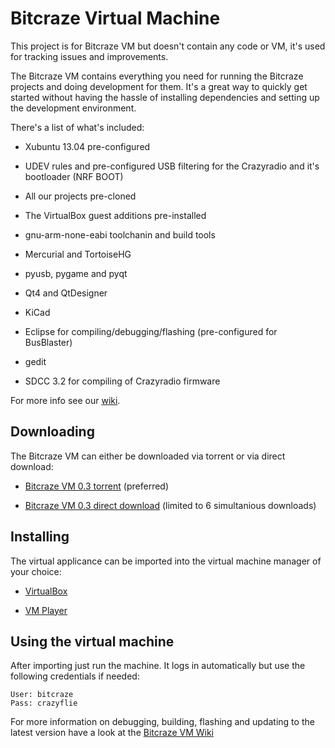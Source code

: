 # Bitcraze Virtual Machine

This project is for Bitcraze VM but doesn't contain any code or VM, it's used for tracking issues and improvements.

The Bitcraze VM contains everything you need for running the Bitcraze projects and doing development for them. It's a great way to quickly get started without having the hassle of installing dependencies and setting up the development environment.

There's a list of what's included:

* Xubuntu 13.04 pre-configured

* UDEV rules and pre-configured USB filtering for the Crazyradio and it's bootloader (NRF BOOT)

* All our projects pre-cloned

* The VirtualBox guest additions pre-installed

* gnu-arm-none-eabi toolchanin and build tools

* Mercurial and TortoiseHG

* pyusb, pygame and pyqt

* Qt4 and QtDesigner

* KiCad

* Eclipse for compiling/debugging/flashing (pre-configured for BusBlaster)

* gedit

* SDCC 3.2 for compiling of Crazyradio firmware

For more info see our [wiki](http://wiki.bitcraze.se/projects:virtualmachine:index/ "Bitcraze VM Wiki").

Downloading
-----------
The Bitcraze VM can either be downloaded via torrent or via direct download:

* [Bitcraze VM 0.3 torrent](http://taffanel.org/tracker/torrents/Bitcraze%20VM%200.3.ova.torrent "Bitcraze VM 0.3 torrent") (preferred)

* [Bitcraze VM 0.3 direct download](https://mega.co.nz/#!ScQh1KRQ!azKj-0LhnIDyWH5mCvauZTWwLzM4lbJWi9MTBmT_nEI "Bitcraze VM 0.3 direct download") (limited to 6 simultanious downloads)

Installing
----------
The virtual applicance can be imported into the virtual machine manager of your choice:

* [VirtualBox](https://www.virtualbox.org/ "VirtualBox")

* [VM Player](http://www.vmware.com/products/player/ "WM Player")

Using the virtual machine
-------------------------
After importing just run the machine. It logs in automatically but use the following credentials if needed:
```
User: bitcraze
Pass: crazyflie
```

For more information on debugging, building, flashing and updating to the latest version have a look at the [Bitcraze VM Wiki](http://wiki.bitcraze.se/projects:virtualmachine:index/ "Bitcraze VM Wiki")

